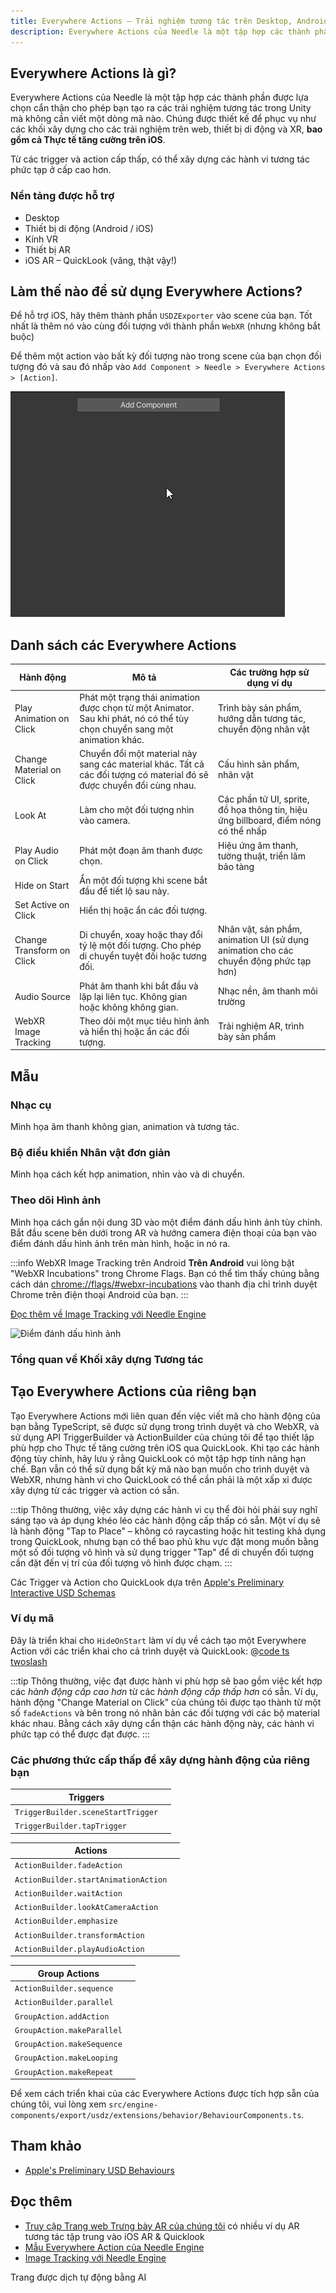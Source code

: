 ```yaml
---
title: Everywhere Actions — Trải nghiệm tương tác trên Desktop, Android & iOS (thậm chí cả AR)
description: Everywhere Actions của Needle là một tập hợp các thành phần được lựa chọn cẩn thận cho phép bạn tạo ra các trải nghiệm tương tác trong Unity mà không cần viết một dòng mã nào. Chúng được thiết kế để phục vụ như các khối xây dựng cho các trải nghiệm trên web, thiết bị di động và XR, **bao gồm cả Thực tế tăng cường trên iOS**. Từ các trigger và action cấp thấp, có thể xây dựng các hành vi tương tác phức tạp ở cấp cao hơn.
---
```


## Everywhere Actions là gì?

Everywhere Actions của Needle là một tập hợp các thành phần được lựa chọn cẩn thận cho phép bạn tạo ra các trải nghiệm tương tác trong Unity mà không cần viết một dòng mã nào.
Chúng được thiết kế để phục vụ như các khối xây dựng cho các trải nghiệm trên web, thiết bị di động và XR, **bao gồm cả Thực tế tăng cường trên iOS**.

Từ các trigger và action cấp thấp, có thể xây dựng các hành vi tương tác phức tạp ở cấp cao hơn.

### Nền tảng được hỗ trợ
- Desktop
- Thiết bị di động (Android / iOS)
- Kính VR
- Thiết bị AR
- iOS AR – QuickLook (vâng, thật vậy!)

## Làm thế nào để sử dụng Everywhere Actions?

Để hỗ trợ iOS, hãy thêm thành phần `USDZExporter` vào scene của bạn. Tốt nhất là thêm nó vào cùng đối tượng với thành phần `WebXR` (nhưng không bắt buộc)

Để thêm một action vào bất kỳ đối tượng nào trong scene của bạn
chọn đối tượng đó và sau đó nhấp vào `Add Component > Needle > Everywhere Actions > [Action]`.

![](/imgs/everywhere-actions-component-menu.gif)

## Danh sách các Everywhere Actions

| Hành động | Mô tả | Các trường hợp sử dụng ví dụ |
| --- | --- | --- |
| Play Animation on Click | Phát một trạng thái animation được chọn từ một Animator. Sau khi phát, nó có thể tùy chọn chuyển sang một animation khác. | Trình bày sản phẩm, hướng dẫn tương tác, chuyển động nhân vật |
| Change Material on Click | Chuyển đổi một material này sang các material khác. Tất cả các đối tượng có material đó sẽ được chuyển đổi cùng nhau. | Cấu hình sản phẩm, nhân vật |
| Look At | Làm cho một đối tượng nhìn vào camera. | Các phần tử UI, sprite, đồ họa thông tin, hiệu ứng billboard, điểm nóng có thể nhấp |
| Play Audio on Click | Phát một đoạn âm thanh được chọn. | Hiệu ứng âm thanh, tường thuật, triển lãm bảo tàng |
| Hide on Start | Ẩn một đối tượng khi scene bắt đầu để tiết lộ sau này. |
| Set Active on Click | Hiển thị hoặc ẩn các đối tượng. | |
| Change Transform on Click | Di chuyển, xoay hoặc thay đổi tỷ lệ một đối tượng. Cho phép di chuyển tuyệt đối hoặc tương đối. | Nhân vật, sản phẩm, animation UI (sử dụng animation cho các chuyển động phức tạp hơn) |
| Audio Source | Phát âm thanh khi bắt đầu và lặp lại liên tục. Không gian hoặc không không gian. | Nhạc nền, âm thanh môi trường |
| WebXR Image Tracking | Theo dõi một mục tiêu hình ảnh và hiển thị hoặc ẩn các đối tượng. | Trải nghiệm AR, trình bày sản phẩm |

## Mẫu

### Nhạc cụ

Minh họa âm thanh không gian, animation và tương tác.

<sample src="https://engine.needle.tools/samples-uploads/musical-instrument" />

### Bộ điều khiển Nhân vật đơn giản

Minh họa cách kết hợp animation, nhìn vào và di chuyển.

<sample src="https://engine.needle.tools/samples-uploads/usdz-characters" />

### Theo dõi Hình ảnh

Minh họa cách gắn nội dung 3D vào một điểm đánh dấu hình ảnh tùy chỉnh.
Bắt đầu scene bên dưới trong AR và hướng camera điện thoại của bạn vào điểm đánh dấu hình ảnh trên màn hình, hoặc in nó ra.

:::info WebXR Image Tracking trên Android
**Trên Android** vui lòng bật "WebXR Incubations" trong Chrome Flags. Bạn có thể tìm thấy chúng bằng cách dán [chrome://flags/#webxr-incubations](chrome://flags/#webxr-incubations) vào thanh địa chỉ trình duyệt Chrome trên điện thoại Android của bạn.
:::

[Đọc thêm về Image Tracking với Needle Engine](./webxr-image-tracking.md)

<img src="https://engine.needle.tools/samples-uploads/image-tracking/assets/needle-marker.png" alt="Điểm đánh dấu hình ảnh" width=300 />

<sample src="https://engine.needle.tools/samples-uploads/image-tracking" />


### Tổng quan về Khối xây dựng Tương tác

<sample src="https://engine.needle.tools/samples-uploads/usdz-interactivity" />

## Tạo Everywhere Actions của riêng bạn

Tạo Everywhere Actions mới liên quan đến việc viết mã cho hành động của bạn bằng TypeScript, sẽ được sử dụng trong trình duyệt và cho WebXR, và sử dụng API TriggerBuilder và ActionBuilder của chúng tôi để tạo thiết lập phù hợp cho Thực tế tăng cường trên iOS qua QuickLook. Khi tạo các hành động tùy chỉnh, hãy lưu ý rằng QuickLook có một tập hợp tính năng hạn chế. Bạn vẫn có thể sử dụng bất kỳ mã nào bạn muốn cho trình duyệt và WebXR, nhưng hành vi cho QuickLook có thể cần phải là một xấp xỉ được xây dựng từ các trigger và action có sẵn.

:::tip
Thông thường, việc xây dựng các hành vi cụ thể đòi hỏi phải suy nghĩ sáng tạo và áp dụng khéo léo các hành động cấp thấp có sẵn. Một ví dụ sẽ là hành động "Tap to Place" – không có raycasting hoặc hit testing khả dụng trong QuickLook, nhưng bạn có thể bao phủ khu vực đặt mong muốn bằng một số đối tượng vô hình và sử dụng trigger "Tap" để di chuyển đối tượng cần đặt đến vị trí của đối tượng vô hình được chạm.
:::

Các Trigger và Action cho QuickLook dựa trên [Apple's Preliminary Interactive USD Schemas](https://developer.apple.com/documentation/arkit/usdz_schemas_for_ar/actions_and_triggers)

### Ví dụ mã

Đây là triển khai cho `HideOnStart` làm ví dụ về cách tạo một Everywhere Action với các triển khai cho cả trình duyệt và QuickLook:
@[code ts twoslash](@code/component-everywhere-action-hideonstart.ts)

:::tip
Thông thường, việc đạt được hành vi phù hợp sẽ bao gồm việc kết hợp các _hành động cấp cao hơn_ từ các _hành động cấp thấp hơn_ có sẵn. Ví dụ, hành động "Change Material on Click" của chúng tôi được tạo thành từ một số `fadeActions` và bên trong nó nhân bản các đối tượng với các bộ material khác nhau. Bằng cách xây dựng cẩn thận các hành động này, các hành vi phức tạp có thể được đạt được.
:::

### Các phương thức cấp thấp để xây dựng hành động của riêng bạn

| Triggers | |
| --- | --- |
| `TriggerBuilder.sceneStartTrigger` | |
| `TriggerBuilder.tapTrigger` | |

| Actions | |
| --- | --- |
| `ActionBuilder.fadeAction` | |
| `ActionBuilder.startAnimationAction` | |
| `ActionBuilder.waitAction` | |
| `ActionBuilder.lookAtCameraAction` | |
| `ActionBuilder.emphasize` | |
| `ActionBuilder.transformAction` | |
| `ActionBuilder.playAudioAction` | |

|  Group Actions | |
| --- | --- |
| `ActionBuilder.sequence` | |
| `ActionBuilder.parallel` | |
| `GroupAction.addAction` | |
| `GroupAction.makeParallel` | |
| `GroupAction.makeSequence` | |
| `GroupAction.makeLooping` | |
| `GroupAction.makeRepeat` | |

Để xem cách triển khai của các Everywhere Actions được tích hợp sẵn của chúng tôi, vui lòng xem `src/engine-components/export/usdz/extensions/behavior/BehaviourComponents.ts`.

## Tham khảo
- [Apple's Preliminary USD Behaviours](https://developer.apple.com/augmented-reality/quick-look/)

## Đọc thêm

- [Truy cập Trang web Trưng bày AR của chúng tôi](https://engine.needle.tools/projects/ar-showcase/) có nhiều ví dụ AR tương tác tập trung vào iOS AR & Quicklook
- [Mẫu Everywhere Action của Needle Engine](https://engine.needle.tools/samples/?overlay=samples&tag=everywhere+actions)
- [Image Tracking với Needle Engine](./webxr-image-tracking.md)

Trang được dịch tự động bằng AI